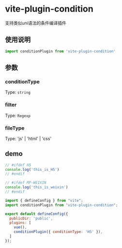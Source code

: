 # vite-plugin-condition
支持类似uni语法的条件编译插件

## 使用说明

```javascript
import conditionPlugin from 'vite-plugin-condition'
```

## 参数

### conditionType
Type: `string`

### filter
Type: `Regexp`

### fileType
Type: 'js' | 'html' | 'css'

## demo
```javascript
// #ifdef H5
console.log('this_is_H5')
// #endif

// #ifdef MP-WEIXIN
console.log('this_is_weixin')
// #endif
```

```javascript   
import { defineConfig } from "vite";
import conditionPlugin from "vite-plugin-condition";

export default defineConfig({
  publicDir: 'public',
  plugins: [
    vue(),
    conditionPlugin({ conditionType: 'H5' }),
  ]
});
```




